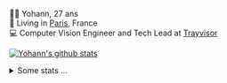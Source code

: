 <p>
  👨🏻 <bold>Yohann</bold>, 27 ans<br/>
  💼 Living in <a href="https://www.google.com/maps?q=paris">Paris</a>, France<br/>
  💻 Computer Vision Engineer and Tech Lead at <a href="https://trayvisor.com/">Trayvisor</a><br/>
</p>

<a href="https://github.com/anuraghazra/github-readme-stats"><img align="center" src="https://github-readme-stats-go94hl40s-yohann84l.vercel.app//api?username=yohann84L&show_icons=true&include_all_commits=true" alt="Yohann's github stats" /> </a>


<details>
  <summary>Some stats ...</summary><br/>
  

<!--START_SECTION:waka-->
![Code Time](http://img.shields.io/badge/Code%20Time-134%20hrs%2035%20mins-blue)

![Profile Views](http://img.shields.io/badge/Profile%20Views-0-blue)

**🐱 My GitHub Data** 

> 🏆 1,146 Contributions in the Year 2022
 > 
> 📦 440.5 kB Used in GitHub's Storage 
 > 
> 🚫 Not Opted to Hire
 > 
> 📜 24 Public Repositories 
 > 
> 🔑 21 Private Repositories  
 > 
**I'm an Early 🐤** 

```text
🌞 Morning    319 commits    ████████░░░░░░░░░░░░░░░░░   32.03% 
🌆 Daytime    564 commits    ██████████████░░░░░░░░░░░   56.63% 
🌃 Evening    112 commits    ██░░░░░░░░░░░░░░░░░░░░░░░   11.24% 
🌙 Night      1 commits      ░░░░░░░░░░░░░░░░░░░░░░░░░   0.1%

```
📅 **I'm Most Productive on Thursday** 

```text
Monday       183 commits    ████░░░░░░░░░░░░░░░░░░░░░   18.37% 
Tuesday      177 commits    ████░░░░░░░░░░░░░░░░░░░░░   17.77% 
Wednesday    169 commits    ████░░░░░░░░░░░░░░░░░░░░░   16.97% 
Thursday     228 commits    █████░░░░░░░░░░░░░░░░░░░░   22.89% 
Friday       216 commits    █████░░░░░░░░░░░░░░░░░░░░   21.69% 
Saturday     14 commits     ░░░░░░░░░░░░░░░░░░░░░░░░░   1.41% 
Sunday       9 commits      ░░░░░░░░░░░░░░░░░░░░░░░░░   0.9%

```


📊 **This Week I Spent My Time On** 

```text
⌚︎ Time Zone: Europe/Paris

💬 Programming Languages: 
Jupyter                  6 hrs 12 mins       █████████████░░░░░░░░░░░░   53.05% 
Python                   4 hrs 36 mins       █████████░░░░░░░░░░░░░░░░   39.38% 
HTTP Request             24 mins             ░░░░░░░░░░░░░░░░░░░░░░░░░   3.44% 
SQL                      11 mins             ░░░░░░░░░░░░░░░░░░░░░░░░░   1.65% 
YAML                     10 mins             ░░░░░░░░░░░░░░░░░░░░░░░░░   1.56%

🔥 Editors: 
PyCharm                  11 hrs 36 mins      ████████████████████████░   99.21% 
VS Code                  5 mins              ░░░░░░░░░░░░░░░░░░░░░░░░░   0.79%

💻 Operating System: 
Mac                      11 hrs 42 mins      █████████████████████████   100.0%

```

**I Mostly Code in Python** 

```text
Python                   18 repos            ██████████████░░░░░░░░░░░   56.25% 
Java                     6 repos             ████░░░░░░░░░░░░░░░░░░░░░   18.75% 
JavaScript               2 repos             █░░░░░░░░░░░░░░░░░░░░░░░░   6.25% 
R                        2 repos             █░░░░░░░░░░░░░░░░░░░░░░░░   6.25% 
HTML                     1 repo              ░░░░░░░░░░░░░░░░░░░░░░░░░   3.12%

```



 Last Updated on 12/10/2022 02:43:07 UTC
<!--END_SECTION:waka-->
